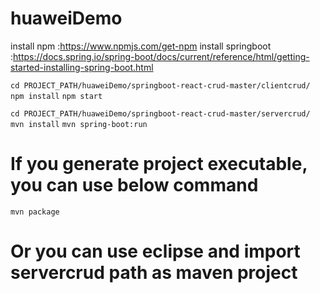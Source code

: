 # huaweiDemo

install npm :https://www.npmjs.com/get-npm
install springboot :https://docs.spring.io/spring-boot/docs/current/reference/html/getting-started-installing-spring-boot.html

`cd PROJECT_PATH/huaweiDemo/springboot-react-crud-master/clientcrud/`
`npm install`
`npm start`

`cd PROJECT_PATH/huaweiDemo/springboot-react-crud-master/servercrud/`
`mvn install`
`mvn spring-boot:run`



# If you generate project executable, you can use below command
`mvn package`

# Or you can use eclipse and import servercrud path as maven project

